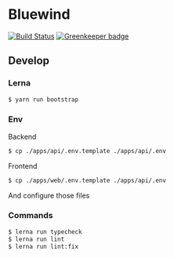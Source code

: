 # Bluewind 

[![Build Status](https://travis-ci.org/belgattitude/bluewind.svg?branch=master)](https://travis-ci.org/belgattitude/bluewind) [![Greenkeeper badge](https://badges.greenkeeper.io/belgattitude/bluewind.svg)](https://greenkeeper.io/)

 
## Develop

### Lerna

```bash
$ yarn run bootstrap
```

### Env

Backend 

```bash
$ cp ./apps/api/.env.template ./apps/api/.env
```

Frontend

```bash
$ cp ./apps/web/.env.template ./apps/api/.env
```

And configure those files


### Commands

```bash
$ lerna run typecheck
$ lerna run lint
$ lerna run lint:fix
```
